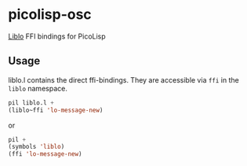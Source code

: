 # picolisp-osc
[Liblo](http://liblo.sourceforge.net/) FFI bindings for PicoLisp

## Usage

liblo.l contains the direct ffi-bindings. They are accessible via `ffi` in the `liblo` namespace.

```lisp
pil liblo.l +
(liblo~ffi 'lo-message-new)
```

or

```lisp 
pil +
(symbols 'liblo)
(ffi 'lo-message-new)
``` 

